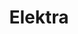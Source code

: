 ---
title: Elektra
name: elektra
description: TODO
image: placeholder.png
live-preview: false
priority: 40
layout: project
---